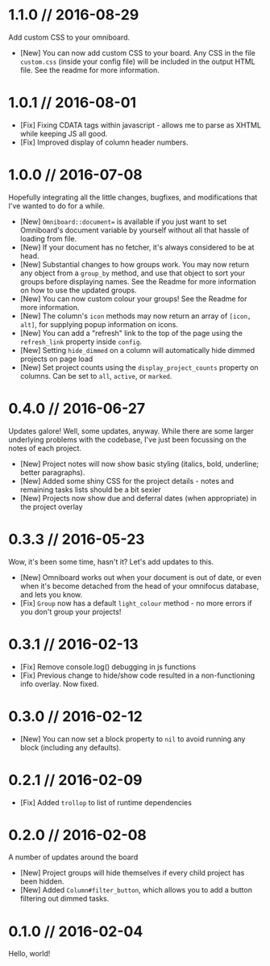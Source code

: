 # 1.1.0 // 2016-08-29

Add custom CSS to your omniboard.

* [New] You can now add custom CSS to your board. Any CSS in the file `custom.css` (inside your config file) will be included in the output HTML file. See the readme for more information.

# 1.0.1 // 2016-08-01

* [Fix] Fixing CDATA tags within javascript - allows me to parse as XHTML while keeping JS all good.
* [Fix] Improved display of column header numbers.

# 1.0.0 // 2016-07-08

Hopefully integrating all the little changes, bugfixes, and modifications that I've wanted to do for a while.

* [New] `Omniboard::document=` is available if you just want to set Omniboard's document variable by yourself without all that hassle of loading from file.
* [New] If your document has no fetcher, it's always considered to be at head.
* [New] Substantial changes to how groups work. You may now return any object from a `group_by` method, and use that object to sort your groups before displaying names. See the Readme for more information on how to use the updated groups.
* [New] You can now custom colour your groups! See the Readme for more information.
* [New] The column's `icon` methods may now return an array of `[icon, alt]`, for supplying popup information on icons.
* [New] You can add a "refresh" link to the top of the page using the `refresh_link` property inside `config`.
* [New] Setting `hide_dimmed` on a column will automatically hide dimmed projects on page load
* [New] Set project counts using the `display_project_counts` property on columns. Can be set to `all`, `active`, or `marked`.

# 0.4.0 // 2016-06-27

Updates galore! Well, some updates, anyway. While there are some larger underlying problems with the codebase, I've just been focussing on the notes of each project.

* [New] Project notes will now show basic styling (italics, bold, underline; better paragraphs).
* [New] Added some shiny CSS for the project details - notes and remaining tasks lists should be a bit sexier
* [New] Projects now show due and deferral dates (when appropriate) in the project overlay

# 0.3.3 // 2016-05-23

Wow, it's been some time, hasn't it? Let's add updates to this.

* [New] Omniboard works out when your document is out of date, or even when it's become detached from the head of your omnifocus database, and lets you know.
* [Fix] `Group` now has a default `light_colour` method - no more errors if you don't group your projects!


# 0.3.1 // 2016-02-13

* [Fix] Remove console.log() debugging in js functions
* [Fix] Previous change to hide/show code resulted in a non-functioning info overlay. Now fixed.

# 0.3.0 // 2016-02-12

* [New] You can now set a block property to `nil` to avoid running any block (including any defaults).

# 0.2.1 // 2016-02-09

* [Fix] Added `trollop` to list of runtime dependencies

# 0.2.0 // 2016-02-08

A number of updates around the board

* [New] Project groups will hide themselves if every child project has been hidden.
* [New] Added `Column#filter_button`, which allows you to add a button filtering out dimmed tasks.

# 0.1.0 // 2016-02-04

Hello, world!